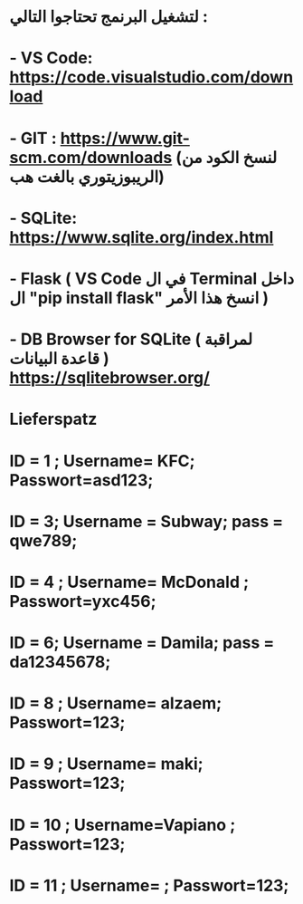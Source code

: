 # لتشغيل البرنمج تحتاجوا التالي :
# - VS Code: https://code.visualstudio.com/download
# - GIT : https://www.git-scm.com/downloads (لنسخ الكود من الريبوزيتوري بالغت هب)
# - SQLite: https://www.sqlite.org/index.html
# - Flask ( VS Code في ال  Terminal داخل ال "pip install flask" انسخ هذا الأمر )   
# - DB Browser for SQLite ( لمراقبة قاعدة البيانات ) https://sqlitebrowser.org/


# Lieferspatz
# ID = 1 ; Username= KFC; Passwort=asd123;
# ID = 3; Username = Subway; pass = qwe789;
# ID = 4 ; Username= McDonald ; Passwort=yxc456;
# ID = 6; Username = Damila; pass = da12345678;
# ID = 8 ; Username= alzaem; Passwort=123;
# ID = 9 ; Username= maki; Passwort=123;
# ID = 10 ; Username=Vapiano ; Passwort=123;
# ID = 11 ; Username= ; Passwort=123;
